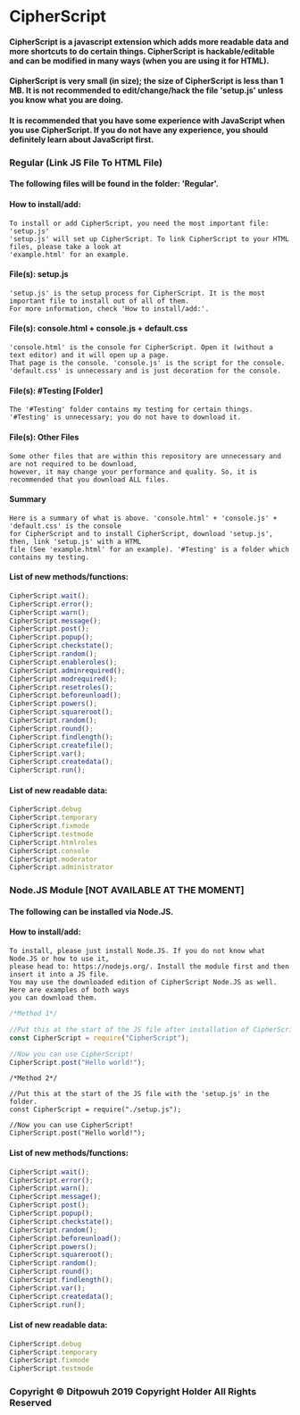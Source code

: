 # CipherScript

#### CipherScript is a javascript extension which adds more readable data and more shortcuts to do certain things. CipherScript is hackable/editable and can be modified in many ways (when you are using it for HTML).
#### CipherScript is very small (in size); the size of CipherScript is less than 1 MB. It is not recommended to edit/change/hack the file 'setup.js' unless you know what you are doing.
#### It is recommended that you have some experience with JavaScript when you use CipherScript. If you do not have any experience, you should definitely learn about JavaScript first.

### Regular (Link JS File To HTML File)
#### The following files will be found in the folder: 'Regular'.

#### How to install/add:
```
To install or add CipherScript, you need the most important file: 'setup.js'
'setup.js' will set up CipherScript. To link CipherScript to your HTML files, please take a look at
'example.html' for an example.
```
#### File(s): setup.js
```
'setup.js' is the setup process for CipherScript. It is the most important file to install out of all of them.
For more information, check 'How to install/add:'.
```
#### File(s): console.html + console.js + default.css
```
'console.html' is the console for CipherScript. Open it (without a text editor) and it will open up a page.
That page is the console. 'console.js' is the script for the console.
'default.css' is unnecessary and is just decoration for the console.
```
#### File(s): #Testing [Folder]
```
The '#Testing' folder contains my testing for certain things.
'#Testing' is unnecessary; you do not have to download it.
```
#### File(s): Other Files
```
Some other files that are within this repository are unnecessary and are not required to be download,
however, it may change your performance and quality. So, it is recommended that you download ALL files.
```
#### Summary
```
Here is a summary of what is above. 'console.html' + 'console.js' + 'default.css' is the console
for CipherScript and to install CipherScript, download 'setup.js', then, link 'setup.js' with a HTML
file (See 'example.html' for an example). '#Testing' is a folder which contains my testing.
```
#### List of new methods/functions:
```javascript
CipherScript.wait();
CipherScript.error();
CipherScript.warn();
CipherScript.message();
CipherScript.post();
CipherScript.popup();
CipherScript.checkstate();
CipherScript.random();
CipherScript.enableroles();
CipherScript.adminrequired();
CipherScript.modrequired();
CipherScript.resetroles();
CipherScript.beforeunload();
CipherScript.powers();
CipherScript.squareroot();
CipherScript.random();
CipherScript.round();
CipherScript.findlength();
CipherScript.createfile();
CipherScript.var();
CipherScript.createdata();
CipherScript.run();
```
#### List of new readable data:
```javascript
CipherScript.debug
CipherScript.temporary
CipherScript.fixmode
CipherScript.testmode
CipherScript.htmlroles
CipherScript.console
CipherScript.moderator
CipherScript.administrator
```

### Node.JS Module [NOT AVAILABLE AT THE MOMENT]
#### The following can be installed via Node.JS.

#### How to install/add:
```
To install, please just install Node.JS. If you do not know what Node.JS or how to use it,
please head to: https://nodejs.org/. Install the module first and then insert it into a JS file.
You may use the downloaded edition of CipherScript Node.JS as well. Here are examples of both ways
you can download them.
```
```javascript
/*Method 1*/

//Put this at the start of the JS file after installation of CipherScript.
const CipherScript = require("CipherScript"); 

//Now you can use CipherScript!
CipherScript.post("Hello world!");
```
```
/*Method 2*/

//Put this at the start of the JS file with the 'setup.js' in the folder.
const CipherScript = require("./setup.js"); 

//Now you can use CipherScript!
CipherScript.post("Hello world!");
```
#### List of new methods/functions:
```javascript
CipherScript.wait();
CipherScript.error();
CipherScript.warn();
CipherScript.message();
CipherScript.post();
CipherScript.popup();
CipherScript.checkstate();
CipherScript.random();
CipherScript.beforeunload();
CipherScript.powers();
CipherScript.squareroot();
CipherScript.random();
CipherScript.round();
CipherScript.findlength();
CipherScript.var();
CipherScript.createdata();
CipherScript.run();
```
#### List of new readable data:
```javascript
CipherScript.debug
CipherScript.temporary
CipherScript.fixmode
CipherScript.testmode
```

### Copyright © Ditpowuh 2019 Copyright Holder All Rights Reserved
